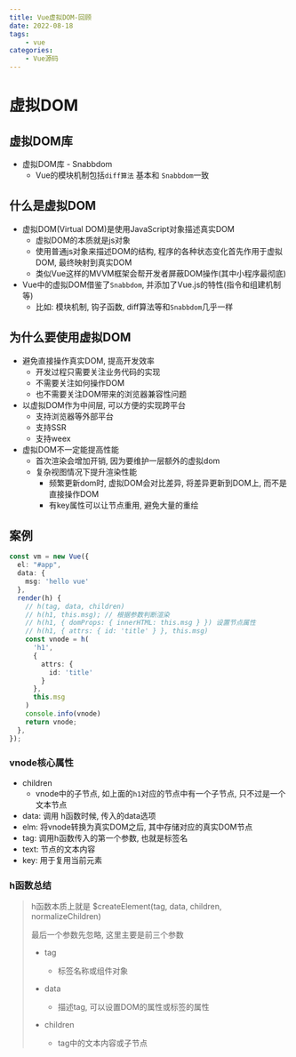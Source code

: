 ```yaml
---
title: Vue虚拟DOM-回顾
date: 2022-08-18
tags:
    - vue
categories:
    - Vue源码
---
```


# 虚拟DOM

## 虚拟DOM库
+ 虚拟DOM库 - Snabbdom
  - Vue的模块机制包括`diff算法` 基本和 `Snabbdom`一致

## 什么是虚拟DOM

+ 虚拟DOM(Virtual DOM)是使用JavaScript对象描述真实DOM
  - 虚拟DOM的本质就是js对象
  - 使用普通js对象来描述DOM的结构, 程序的各种状态变化首先作用于虚拟DOM, 最终映射到真实DOM
  - 类似Vue这样的MVVM框架会帮开发者屏蔽DOM操作(其中小程序最彻底)
+ Vue中的虚拟DOM借鉴了`Snabbdom`, 并添加了Vue.js的特性(指令和组建机制等)
  - 比如: 模块机制, 钩子函数, diff算法等和`Snabbdom`几乎一样


## 为什么要使用虚拟DOM

+ 避免直接操作真实DOM, 提高开发效率
  - 开发过程只需要关注业务代码的实现
  - 不需要关注如何操作DOM
  - 也不需要关注DOM带来的浏览器兼容性问题
+ 以虚拟DOM作为中间层, 可以方便的实现跨平台
  - 支持浏览器等外部平台
  - 支持SSR
  - 支持weex
+ 虚拟DOM不一定能提高性能
  - 首次渲染会增加开销, 因为要维护一层额外的虚拟dom
  - 复杂视图情况下提升渲染性能
    + 频繁更新dom时, 虚拟DOM会对比差异, 将差异更新到DOM上, 而不是直接操作DOM
    + 有key属性可以让节点重用, 避免大量的重绘

## 案例

```ts
const vm = new Vue({
  el: "#app",
  data: {
    msg: 'hello vue'
  },
  render(h) {
    // h(tag, data, children)
    // h(h1, this.msg); // 根据参数判断渲染
    // h(h1, { domProps: { innerHTML: this.msg } }) 设置节点属性
    // h(h1, { attrs: { id: 'title' } }, this.msg)
    const vnode = h(
      'h1',
      {
        attrs: {
          id: 'title'
        }
      },
      this.msg
    )
    console.info(vnode)
    return vnode;
  },
});
```

### vnode核心属性

+ children
  - vnode中的子节点, 如上面的`h1`对应的节点中有一个子节点, 只不过是一个文本节点
+ data: 调用 h函数时候, 传入的data选项
+ elm: 将vnode转换为真实DOM之后, 其中存储对应的真实DOM节点
+ tag: 调用h函数传入的第一个参数, 也就是标签名
+ text: 节点的文本内容
+ key: 用于复用当前元素

### h函数总结

> h函数本质上就是 $createElement(tag, data, children, normalizeChildren)
> 
> 最后一个参数先忽略, 这里主要是前三个参数
> 
> + tag
>   - 标签名称或组件对象
> 
> + data
>   - 描述tag, 可以设置DOM的属性或标签的属性
> 
> + children
>   - tag中的文本内容或子节点
